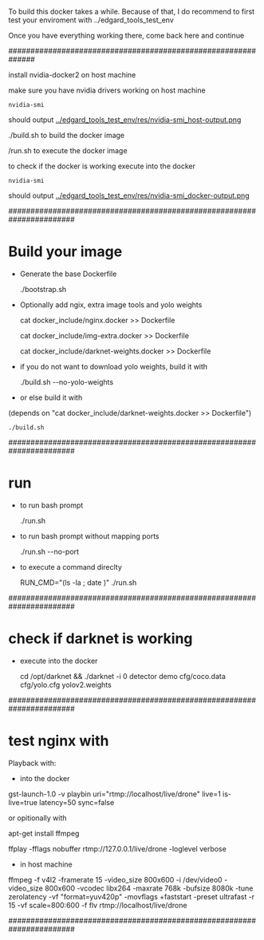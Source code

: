 To build this docker takes a while. Because of that, I do recommend to first  test your enviroment with  ../edgard_tools_test_env

Once you have everything working there, come back here and continue

##############################################################

install nvidia-docker2 on host machine

make sure you have nvidia drivers working on host machine

    nvidia-smi

should output [../edgard_tools_test_env/res/nvidia-smi_host-output.png](https://github.com/Dragdex/docker/blob/master/edgard_tools_test_env/res/nvidia-smi_host-output.png)

./build.sh to build the docker image

/run.sh to execute the docker image

to check if the docker is working execute into the docker

    nvidia-smi

should output [../edgard_tools_test_env/res/nvidia-smi_docker-output.png](https://github.com/Dragdex/docker/blob/master/edgard_tools_test_env/res/nvidia-smi_docker-output.png)

#######################################################################

# Build your image

- Generate the base Dockerfile

    ./bootstrap.sh

- Optionally add ngix, extra image tools and yolo weights

    cat docker_include/nginx.docker >> Dockerfile
    
    cat docker_include/img-extra.docker >> Dockerfile
    
    cat docker_include/darknet-weights.docker >> Dockerfile

- if you do not want to download yolo weights, build it with

    ./build.sh --no-yolo-weights

- or else build it with

(depends on "cat docker_include/darknet-weights.docker >> Dockerfile")

    ./build.sh
    
#######################################################################

# run

- to run bash prompt

    ./run.sh

- to run bash prompt without mapping ports

    ./run.sh --no-port

- to execute a command direclty

    RUN_CMD="(ls -la ; date )" ./run.sh

#######################################################################
 
# check if darknet is working

- execute into the docker

    cd /opt/darknet && ./darknet -i 0 detector demo cfg/coco.data cfg/yolo.cfg yolov2.weights

#######################################################################

# test nginx with

Playback with:

- into the docker

gst-launch-1.0 -v playbin uri="rtmp://localhost/live/drone" live=1 is-live=true latency=50 sync=false

or opitionally with

apt-get install ffmpeg

ffplay -fflags nobuffer rtmp://127.0.0.1/live/drone -loglevel verbose

- in host machine

ffmpeg -f v4l2 -framerate 15 -video_size 800x600 -i /dev/video0 -video_size 800x600 -vcodec libx264 -maxrate 768k -bufsize 8080k -tune zerolatency -vf "format=yuv420p" -movflags +faststart -preset ultrafast -r 15 -vf scale=800:600 -f flv rtmp://localhost/live/drone

#######################################################################
